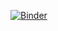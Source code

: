 

[![Binder](https://mybinder.org/badge_logo.svg)](https://mybinder.org/v2/gh/Sabrecht/CS590-Class/tree/R-(SB)/R)



